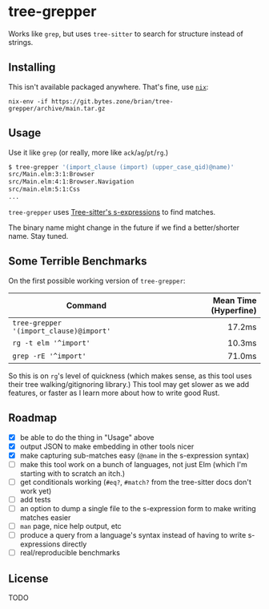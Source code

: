 # tree-grepper

Works like `grep`, but uses `tree-sitter` to search for structure instead of strings.

## Installing

This isn't available packaged anywhere. That's fine, use [`nix`](https://nixos.org/download.html):

`nix-env -if https://git.bytes.zone/brian/tree-grepper/archive/main.tar.gz`

## Usage

Use it like `grep` (or really, more like `ack`/`ag`/`pt`/`rg`.)

```sh
$ tree-grepper '(import_clause (import) (upper_case_qid)@name)'
src/Main.elm:3:1:Browser
src/Main.elm:4:1:Browser.Navigation
src/main.elm:5:1:Css
...
```

`tree-grepper` uses [Tree-sitter's s-expressions](https://tree-sitter.github.io/tree-sitter/using-parsers#pattern-matching-with-queries) to find matches.

The binary name might change in the future if we find a better/shorter name. Stay tuned.

## Some Terrible Benchmarks

On the first possible working version of `tree-grepper`:

| Command                                 | Mean Time (Hyperfine) |
|-----------------------------------------|----------------------:|
| `tree-grepper '(import_clause)@import'` | 17.2ms                |
| `rg -t elm '^import'`                   | 10.3ms                |
| `grep -rE '^import'`                    | 71.0ms                |

So this is on `rg`'s level of quickness (which makes sense, as this tool uses their tree walking/gitignoring library.)
This tool may get slower as we add features, or faster as I learn more about how to write good Rust.

## Roadmap

- [x] be able to do the thing in "Usage" above
- [x] output JSON to make embedding in other tools nicer
- [x] make capturing sub-matches easy (`@name` in the s-expression syntax)
- [ ] make this tool work on a bunch of languages, not just Elm (which I'm starting with to scratch an itch.)
- [ ] get conditionals working (`#eq?`, `#match?` from the tree-sitter docs don't work yet)
- [ ] add tests
- [ ] an option to dump a single file to the s-expression form to make writing matches easier
- [ ] `man` page, nice help output, etc
- [ ] produce a query from a language's syntax instead of having to write s-expressions directly
- [ ] real/reproducible benchmarks

## License

TODO

